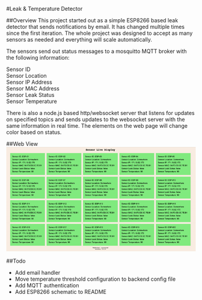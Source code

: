#Leak & Temperature Detector

##Overview
This project started out as a simple ESP8266 based leak detector that sends notifications by email. It has changed multiple times since the first iteration. The whole project was designed to accept as many sensors as needed and everything will scale automatically.

The sensors send out status messages to a mosquitto MQTT broker with the following information:

Sensor ID\
Sensor Location\
Sensor IP Address\
Sensor MAC Address\
Sensor Leak Status\
Sensor Temperature

There is also a node.js based http/websocket server that listens for updates on specified topics and sends updates to the websocket server with the same information in real time. The elements on the web page will change color based on status.

##Web View
![demo](demo.gif)

##Todo
* Add email handler
* Move temperature threshold configuration to backend config file
* Add MQTT authentication
* Add ESP8266 schematic to README
